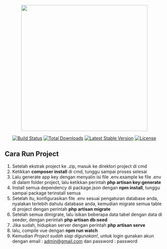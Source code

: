 <p align="center"><a href="https://laravel.com" target="_blank"><img src="https://raw.githubusercontent.com/laravel/art/master/logo-lockup/5%20SVG/2%20CMYK/1%20Full%20Color/laravel-logolockup-cmyk-red.svg" width="400"></a></p>

<p align="center">
<a href="https://travis-ci.org/laravel/framework"><img src="https://travis-ci.org/laravel/framework.svg" alt="Build Status"></a>
<a href="https://packagist.org/packages/laravel/framework"><img src="https://img.shields.io/packagist/dt/laravel/framework" alt="Total Downloads"></a>
<a href="https://packagist.org/packages/laravel/framework"><img src="https://img.shields.io/packagist/v/laravel/framework" alt="Latest Stable Version"></a>
<a href="https://packagist.org/packages/laravel/framework"><img src="https://img.shields.io/packagist/l/laravel/framework" alt="License"></a>
</p>

## Cara Run Project

1. Setelah ekstrak project ke .zip, masuk ke direktori project di cmd
2. Ketikkan <b>composer install</b> di cmd, tunggu sampai proses selesai
3. Lalu generate app key dengan menyalin isi file .env.example ke file .env di dalam folder project, lalu ketikkan perintah <b>php artisan key:generate</b>
4. Install semua dependency di package.json dengan <b>npm install</b>, tunggu sampai package terinstall semua
5. Setelah itu, konfigurasikan file .env sesuai pengaturan database anda, nyalakan terlebih dahulu database anda, kemudian migrate semua table di project dengan perintah <b>php artisan migrate</b>
6. Setelah semua dimigrate, lalu isikan beberapa data tabel dengan data di seeder, dengan perintah <b>php artisan db:seed</b>
7. Jika sudah, hidupkan server dengan perintah <b>php artisan serve</b>
8. lalu, compile vue dengan <b>npm run watch</b>
9. Kemudian <i>Project sudah siap digunakan!</i>, untuk login gunakan akun dengan email : admin@gmail.com dan password : password
